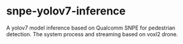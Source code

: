 # snpe-yolov7-inference
A yolov7 model inference based on Qualcomm SNPE for pedestrian detection.  The system process and streaming based on voxl2 drone.
